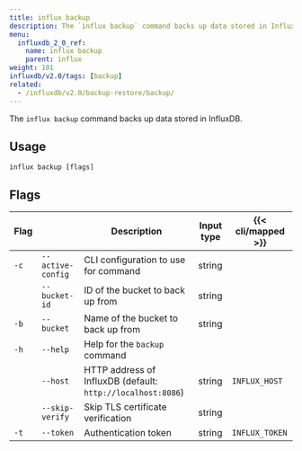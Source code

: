 ```yaml
---
title: influx backup
description: The `influx backup` command backs up data stored in InfluxDB.
menu:
  influxdb_2_0_ref:
    name: influx backup
    parent: influx
weight: 101
influxdb/v2.0/tags: [backup]
related:
  - /influxdb/v2.0/backup-restore/backup/
---
```


The `influx backup` command backs up data stored in InfluxDB.

## Usage
```
influx backup [flags]
```

## Flags
| Flag |                   | Description                                                 | Input type | {{< cli/mapped >}} |
|------|-------------------|-------------------------------------------------------------|------------|--------------------|
| `-c` | `--active-config` | CLI configuration to use for command                        | string     |                    |
|      | `--bucket-id`     | ID of the bucket to back up from                            | string     |                    |
| `-b` | `--bucket`        | Name of the bucket to back up from                          | string     |                    |
| `-h` | `--help`          | Help for the `backup` command                               |            |                    |
|      | `--host`          | HTTP address of InfluxDB (default: `http://localhost:8086`) | string     | `INFLUX_HOST`      |
|      | `--skip-verify`   | Skip TLS certificate verification                           | string     |                    |
| `-t` | `--token`         | Authentication token                                        | string     | `INFLUX_TOKEN`     |
